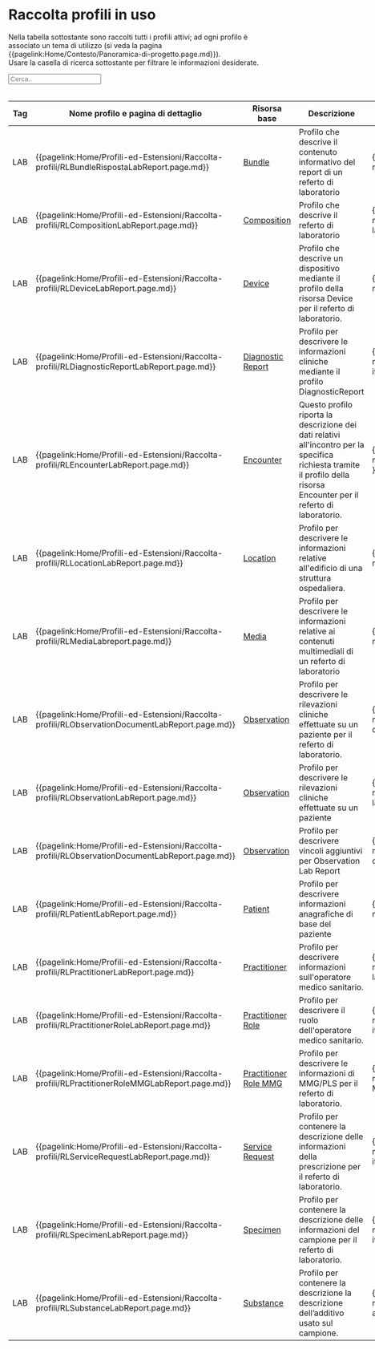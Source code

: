<html>
  <head>
    <script src="https://ajax.googleapis.com/ajax/libs/jquery/3.6.0/jquery.min.js"></script>
    <script>
      $(document).ready(function () {
        $("#myInput").on("keyup", function () {
          var value = $(this).val().toLowerCase();
          $("#myTable tr").filter(function () {
            $(this).toggle($(this).text().toLowerCase().indexOf(value) > -1);
          });
        });
      });
    </script>
  </head>
  <body>
    <h1>Raccolta profili in uso</h1>
    <div>
      <p>
        Nella tabella sottostante sono raccolti tutti i profili attivi; ad ogni
        profilo è associato un tema di utilizzo (si veda la pagina
        {{pagelink:Home/Contesto/Panoramica-di-progetto.page.md}}).
        <br />
        Usare la casella di ricerca sottostante per filtrare le informazioni
        desiderate.
      </p>
      <input id="myInput" type="text" placeholder="Cerca.." />
    </div>
    <br />
    <table style="width: fit-content">
      <thead>
        <tr>
          <th>Tag</th>
          <th>Nome profilo e pagina di dettaglio</th>
          <th>Risorsa base</th>
          <th>Descrizione</th>
          <th>Link Simplifier</th>
        </tr>
      </thead>
      <tbody id="myTable">
        <tr>
          <td>LAB</td>
          <td>
            {{pagelink:Home/Profili-ed-Estensioni/Raccolta-profili/RLBundleRispostaLabReport.page.md}}
          </td>
          <td>
            <a href="http://hl7.org/fhir/R4/bundle.html">Bundle</a>
          </td>
          <td>
            Profilo che descrive il contenuto informativo del report di un referto di laboratorio
          </td>
          <td>
            {{link:http://hl7.it/fhir/lab-report/StructureDefinition/bundle-it-lab}}
          </td>
        </tr>
        <tr>
          <td>LAB</td>
          <td>
            {{pagelink:Home/Profili-ed-Estensioni/Raccolta-profili/RLCompositionLabReport.page.md}}
          </td>
          <td>
            <a href="http://hl7.org/fhir/R4/composition.html">Composition</a>
          </td>
          <td>
            Profilo che descrive il referto di laboratorio
          </td>
          <td>
            {{link:http://hl7.it/fhir/lab-report/StructureDefinition/composition-it-lab}}
          </td>
        </tr>
        <tr>
          <td>LAB</td>
          <td>
            {{pagelink:Home/Profili-ed-Estensioni/Raccolta-profili/RLDeviceLabReport.page.md}}
          </td>
          <td>
            <a href="http://hl7.org/fhir/R4/device.html">Device</a>
          </td>
          <td>
            Profilo che descrive un dispositivo mediante il profilo della risorsa Device per il referto di laboratorio.
          </td>
          <td>
            {{link:http://hl7.it/fhir/lab-report/StructureDefinition/device-it-lab}}
          </td>
        </tr>
        <tr>
          <td>LAB</td>
          <td>
            {{pagelink:Home/Profili-ed-Estensioni/Raccolta-profili/RLDiagnosticReportLabReport.page.md}}
          </td>
          <td>
            <a href="http://hl7.org/fhir/R4/diagnosticreport.html">Diagnostic Report</a>
          </td>
          <td>
            Profilo per descrivere le informazioni cliniche mediante il profilo DiagnosticReport
          </td>
          <td>
            {{link:http://hl7.it/fhir/lab-report/StructureDefinition/diagnosticreport-it-lab}}
          </td>
        </tr>
        <tr>
          <td>LAB</td>
          <td>
            {{pagelink:Home/Profili-ed-Estensioni/Raccolta-profili/RLEncounterLabReport.page.md}}
          </td>
          <td>
            <a href="http://hl7.org/fhir/R4/encounter.html">Encounter</a>
          </td>
          <td>
            Questo profilo riporta la descrizione dei dati relativi all'incontro per la specifica richiesta tramite il profilo della risorsa Encounter per il referto di laboratorio.
          </td>
          <td>
            {{link:http://hl7.it/fhir/lab-report/StructureDefinition/encounter-it-lab }}
          </td>
        </tr>
        <tr>
          <td>LAB</td>
          <td>
            {{pagelink:Home/Profili-ed-Estensioni/Raccolta-profili/RLLocationLabReport.page.md}}
          </td>
          <td>
            <a href="http://hl7.org/fhir/R4/location.html">Location</a>
          </td>
          <td>
            Profilo per descrivere le informazioni relative all'edificio di una struttura ospedaliera.
          </td>
          <td>
            {{link:http://hl7.it/fhir/lab-report/StructureDefinition/location-it-lab}}
          </td>
        </tr>
        <tr>
          <td>LAB</td>
          <td>
            {{pagelink:Home/Profili-ed-Estensioni/Raccolta-profili/RLMediaLabreport.page.md}}
          </td>
          <td>
            <a href="https://hl7.org/fhir/R4/media.html">Media</a>
          </td>
          <td>
            Profilo per descrivere le informazioni relative ai contenuti multimediali di un referto di laboratorio
          </td>
          <td>
            {{link:http://hl7.it/fhir/lab-report/StructureDefinition/media-it-lab}}
          </td>
        </tr>
        <tr>
          <td>LAB</td>
          <td>
            {{pagelink:Home/Profili-ed-Estensioni/Raccolta-profili/RLObservationDocumentLabReport.page.md}}
          </td>
          <td>
            <a href="http://hl7.org/fhir/R4/observation.html">Observation</a>
          </td>
          <td>
            Profilo per descrivere le rilevazioni cliniche effettuate su un paziente per il referto di laboratorio.
          </td>
          <td>
            {{link:http://hl7.it/fhir/lab-report/StructureDefinition/observation-doc-it-lab}}
          </td>
        </tr>
        <tr>
          <td>LAB</td>
          <td>
            {{pagelink:Home/Profili-ed-Estensioni/Raccolta-profili/RLObservationLabReport.page.md}}
          </td>
          <td>
            <a href="http://hl7.org/fhir/R4/observation.html">Observation</a>
          </td>
          <td>
            Profilo per descrivere le rilevazioni cliniche effettuate su un paziente
          </td>
          <td>
            {{link:http://hl7.it/fhir/lab-report/StructureDefinition/observation-it-lab}}
          </td>
        </tr>
        <tr>
          <td>LAB</td>
          <td>
            {{pagelink:Home/Profili-ed-Estensioni/Raccolta-profili/RLObservationDocumentLabReport.page.md}}
          </td>
          <td>
            <a href="http://hl7.org/fhir/R4/observation.html">Observation</a>
          </td>
          <td>
            Profilo per descrivere vincoli aggiuntivi per Observation Lab Report
          </td>
          <td>
            {{link:http://hl7.it/fhir/lab-report/StructureDefinition/observation-doc-it-lab}}
          </td>
        </tr>
        <tr>
          <td>LAB</td>
          <td>
            {{pagelink:Home/Profili-ed-Estensioni/Raccolta-profili/RLPatientLabReport.page.md}}
          </td>
          <td>
            <a href="http://hl7.org/fhir/R4/patient.html">Patient</a>
          </td>
          <td>
            Profilo per descrivere informazioni anagrafiche di base del paziente
          </td>
          <td>
            {{link:http://hl7.it/fhir/lab-report/StructureDefinition/patient-it-lab}}
          </td>
        </tr>
        <tr>
          <td>LAB</td>
          <td>
            {{pagelink:Home/Profili-ed-Estensioni/Raccolta-profili/RLPractitionerLabReport.page.md}}
          </td>
          <td>
            <a href="http://hl7.org/fhir/R4/practitioner.html">Practitioner</a>
          </td>
          <td>
            Profilo per descrivere informazioni sull'operatore medico sanitario.
          </td>
          <td>
            {{link:http://hl7.it/fhir/lab-report/StructureDefinition/practitioner-it-lab}}
          </td>
        </tr>
        <tr>
          <td>LAB</td>
          <td>
            {{pagelink:Home/Profili-ed-Estensioni/Raccolta-profili/RLPractitionerRoleLabReport.page.md}}
          </td>
          <td>
            <a href="http://hl7.org/fhir/R4/practitionerrole.html">Practitioner Role</a>
          </td>
          <td>
            Profilo per descrivere il ruolo dell'operatore medico sanitario.
          </td>
          <td>
            {{link:http://hl7.it/fhir/lab-report/StructureDefinition/practitionerrole-it-lab}}
          </td>
        </tr>
        <tr>
          <td>LAB</td>
          <td>
            {{pagelink:Home/Profili-ed-Estensioni/Raccolta-profili/RLPractitionerRoleMMGLabReport.page.md}}
          </td>
          <td>
            <a href="http://hl7.org/fhir/R4/practitionerrole.html">Practitioner Role MMG</a>
          </td>
          <td>
            Profilo per descrivere le informazioni di MMG/PLS per il referto di laboratorio.
          </td>
          <td>
            {{link:http://hl7.it/fhir/lab-report/StructureDefinition/practitionerrole-MMGPLS-it-lab}}
          </td>
        </tr>
        <tr>
          <td>LAB</td>
          <td>
            {{pagelink:Home/Profili-ed-Estensioni/Raccolta-profili/RLServiceRequestLabReport.page.md}}
          </td>
          <td>
            <a href="http://hl7.org/fhir/R4/servicerequest.html">Service Request</a>
          </td>
          <td>
            Profilo per contenere la descrizione delle informazioni della prescrizione per il referto di laboratorio.
          </td>
          <td>
            {{link:http://hl7.it/fhir/lab-report/StructureDefinition/servicerequest-it-lab}}
          </td>
        </tr>
        </tr>
        <tr>
          <td>LAB</td>
          <td>
            {{pagelink:Home/Profili-ed-Estensioni/Raccolta-profili/RLSpecimenLabReport.page.md}}
          </td>
          <td>
            <a href="http://hl7.org/fhir/R4/specimen.html">Specimen</a>
          </td>
          <td>
            Profilo per contenere la descrizione delle informazioni del campione per il referto di laboratorio.
          </td>
          <td>
            {{link:http://hl7.it/fhir/lab-report/StructureDefinition/servicerequest-it-lab}}
          </td>
        </tr>
        <tr>
          <td>LAB</td>
          <td>
            {{pagelink:Home/Profili-ed-Estensioni/Raccolta-profili/RLSubstanceLabReport.page.md}}
          </td>
          <td>
            <a href="http://hl7.org/fhir/R4/substance.html">Substance</a>
          </td>
          <td>
            Profilo per contenere la descrizione la descrizione dell’additivo usato sul campione.
          </td>
          <td>
            {{link:http://hl7.it/fhir/lab-report/StructureDefinition/substance-additive-specimen-it-lab}}
          </td>
        </tr>
      </tbody>
    </table>
  </body>
</html>
